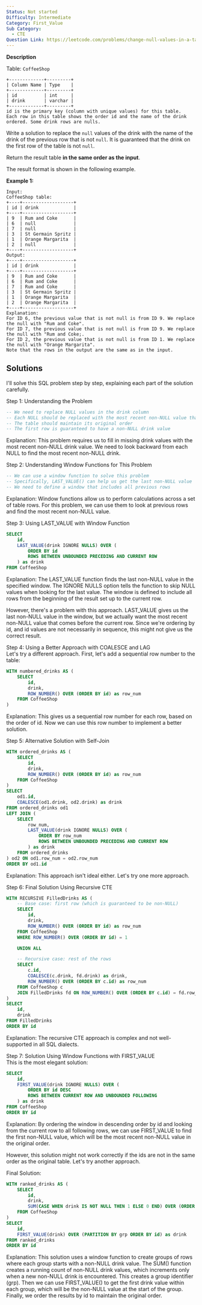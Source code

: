 ```yaml
---
Status: Not started
Difficulty: Intermediate
Category: First_Value
Sub Category:
  - CTE
Question Link: https://leetcode.com/problems/change-null-values-in-a-table-to-the-previous-value
---
```

**Description**

Table: `CoffeeShop`

```Plain
+-------------+---------+
| Column Name | Type    |
+-------------+---------+
| id          | int     |
| drink       | varchar |
+-------------+---------+
id is the primary key (column with unique values) for this table.
Each row in this table shows the order id and the name of the drink ordered. Some drink rows are nulls.
```

Write a solution to replace the `null` values of the drink with the name of the drink of the previous row that is not `null`. It is guaranteed that the drink on the first row of the table is not `null`.

Return the result table **in the same order as the input**.

The result format is shown in the following example.

**Example 1:**

```Plain
Input:
CoffeeShop table:
+----+-------------------+
| id | drink             |
+----+-------------------+
| 9  | Rum and Coke      |
| 6  | null              |
| 7  | null              |
| 3  | St Germain Spritz |
| 1  | Orange Margarita  |
| 2  | null              |
+----+-------------------+
Output:
+----+-------------------+
| id | drink             |
+----+-------------------+
| 9  | Rum and Coke      |
| 6  | Rum and Coke      |
| 7  | Rum and Coke      |
| 3  | St Germain Spritz |
| 1  | Orange Margarita  |
| 2  | Orange Margarita  |
+----+-------------------+
Explanation:
For ID 6, the previous value that is not null is from ID 9. We replace the null with "Rum and Coke".
For ID 7, the previous value that is not null is from ID 9. We replace the null with "Rum and Coke;.
For ID 2, the previous value that is not null is from ID 1. We replace the null with "Orange Margarita".
Note that the rows in the output are the same as in the input.
```

## Solutions

I'll solve this SQL problem step by step, explaining each part of the solution carefully.

Step 1: Understanding the Problem

```SQL
-- We need to replace NULL values in the drink column
-- Each NULL should be replaced with the most recent non-NULL value that comes before it
-- The table should maintain its original order
-- The first row is guaranteed to have a non-NULL drink value
```

Explanation: This problem requires us to fill in missing drink values with the most recent non-NULL drink value. We need to look backward from each NULL to find the most recent non-NULL drink.

Step 2: Understanding Window Functions for This Problem

```SQL
-- We can use a window function to solve this problem
-- Specifically, LAST_VALUE() can help us get the last non-NULL value
-- We need to define a window that includes all previous rows
```

Explanation: Window functions allow us to perform calculations across a set of table rows. For this problem, we can use them to look at previous rows and find the most recent non-NULL value.

Step 3: Using LAST_VALUE with Window Function

```SQL
SELECT
    id,
    LAST_VALUE(drink IGNORE NULLS) OVER (
        ORDER BY id
        ROWS BETWEEN UNBOUNDED PRECEDING AND CURRENT ROW
    ) as drink
FROM CoffeeShop
```

Explanation: The LAST_VALUE function finds the last non-NULL value in the specified window. The IGNORE NULLS option tells the function to skip NULL values when looking for the last value. The window is defined to include all rows from the beginning of the result set up to the current row.

However, there's a problem with this approach. LAST_VALUE gives us the last non-NULL value in the window, but we actually want the most recent non-NULL value that comes before the current row. Since we're ordering by id, and id values are not necessarily in sequence, this might not give us the correct result.

Step 4: Using a Better Approach with COALESCE and LAG  
Let's try a different approach. First, let's add a sequential row number to the table:  

```SQL
WITH numbered_drinks AS (
    SELECT
        id,
        drink,
        ROW_NUMBER() OVER (ORDER BY id) as row_num
    FROM CoffeeShop
)
```

Explanation: This gives us a sequential row number for each row, based on the order of id. Now we can use this row number to implement a better solution.

Step 5: Alternative Solution with Self-Join

```SQL
WITH ordered_drinks AS (
    SELECT
        id,
        drink,
        ROW_NUMBER() OVER (ORDER BY id) as row_num
    FROM CoffeeShop
)
SELECT
    od1.id,
    COALESCE(od1.drink, od2.drink) as drink
FROM ordered_drinks od1
LEFT JOIN (
    SELECT
        row_num,
        LAST_VALUE(drink IGNORE NULLS) OVER (
            ORDER BY row_num
            ROWS BETWEEN UNBOUNDED PRECEDING AND CURRENT ROW
        ) as drink
    FROM ordered_drinks
) od2 ON od1.row_num = od2.row_num
ORDER BY od1.id
```

Explanation: This approach isn't ideal either. Let's try one more approach.

Step 6: Final Solution Using Recursive CTE

```SQL
WITH RECURSIVE FilledDrinks AS (
    -- Base case: first row (which is guaranteed to be non-NULL)
    SELECT
        id,
        drink,
        ROW_NUMBER() OVER (ORDER BY id) as row_num
    FROM CoffeeShop
    WHERE ROW_NUMBER() OVER (ORDER BY id) = 1

    UNION ALL

    -- Recursive case: rest of the rows
    SELECT
        c.id,
        COALESCE(c.drink, fd.drink) as drink,
        ROW_NUMBER() OVER (ORDER BY c.id) as row_num
    FROM CoffeeShop c
    JOIN FilledDrinks fd ON ROW_NUMBER() OVER (ORDER BY c.id) = fd.row_num + 1
)
SELECT
    id,
    drink
FROM FilledDrinks
ORDER BY id
```

Explanation: The recursive CTE approach is complex and not well-supported in all SQL dialects.

Step 7: Solution Using Window Functions with FIRST_VALUE  
This is the most elegant solution:  

```SQL
SELECT
    id,
    FIRST_VALUE(drink IGNORE NULLS) OVER (
        ORDER BY id DESC
        ROWS BETWEEN CURRENT ROW AND UNBOUNDED FOLLOWING
    ) as drink
FROM CoffeeShop
ORDER BY id
```

Explanation: By ordering the window in descending order by id and looking from the current row to all following rows, we can use FIRST_VALUE to find the first non-NULL value, which will be the most recent non-NULL value in the original order.

However, this solution might not work correctly if the ids are not in the same order as the original table. Let's try another approach.

Final Solution:

```SQL
WITH ranked_drinks AS (
    SELECT
        id,
        drink,
        SUM(CASE WHEN drink IS NOT NULL THEN 1 ELSE 0 END) OVER (ORDER BY id) as grp
    FROM CoffeeShop
)
SELECT
    id,
    FIRST_VALUE(drink) OVER (PARTITION BY grp ORDER BY id) as drink
FROM ranked_drinks
ORDER BY id
```

Explanation: This solution uses a window function to create groups of rows where each group starts with a non-NULL drink value. The SUM() function creates a running count of non-NULL drink values, which increments only when a new non-NULL drink is encountered. This creates a group identifier (grp). Then we can use FIRST_VALUE() to get the first drink value within each group, which will be the non-NULL value at the start of the group. Finally, we order the results by id to maintain the original order.